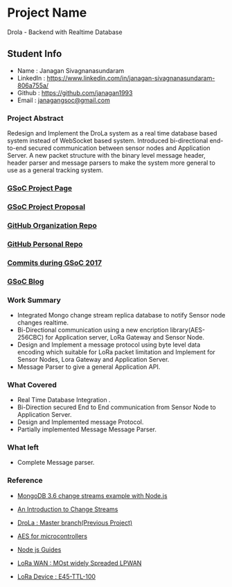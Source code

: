 # Project Name

Drola - Backend with Realtime Database

## Student Info

* Name		: Janagan Sivagnanasundaram
* LinkedIn	: https://www.linkedin.com/in/janagan-sivagnanasundaram-806a755a/
* Github  	 : https://github.com/janagan1993
* Email     	: janagangsoc@gmail.com

### Project Abstract

Redesign and Implement the DroLa system as a real time database based system instead of  WebSocket based system. Introduced bi-directional end-to-end secured communication between sensor nodes and Application Server. A new packet structure with the binary level message header, header parser and message parsers to make the system more general to use as a general tracking system.

### [GSoC Project Page](https://summerofcode.withgoogle.com/projects/#4693073825628160)

### [GSoC Project Proposal](https://storage.googleapis.com/summerofcode-prod.appspot.com/gsoc/core_project/doc/6649662954536960_1522148301_GSOC_2018-Proposal.pdf?Expires=1534334000&GoogleAccessId=summerofcode-prod%40appspot.gserviceaccount.com&Signature=OKFD9hJ3%2FWlvqHkNsN2ELMEwfiQreJhMNwFqBeMQuD2%2B1sBrVuBndXQW1xhgwD0EFbInhjjbPbMNfmb%2BOlLMAiGLGhOWnv6t0dmGuIWnSLiJl4hiy33px6Zq1XPMmrq6Pz5GRc8dS%2F3l181tFY0IPzWzjU4LSxBHjmgDsOCrOqVZvszAWGucvjis8InPAnBA%2FiMNmWeSuY7PRMInuC3WHLhzgr5mZrYWHjdMpntee2SaxNaGafDKtyylh2X2wovDAe2%2B3Emne0cP2yaxU336TPIFeMrJoqnTBzOJh5VUPG5q4SI0AcqtOn9eN%2F0ruTLtJxovUPuE%2B5WV%2ByLO9KBs9g%3D%3D)

### [GitHub Organization Repo](https://github.com/scorelab/drola/tree/general-develop)

### [GitHub Personal Repo](https://github.com/janagan1993/drola/tree/drola_generalized)

### [Commits during GSoC 2017](https://github.com/scorelab/drola/commits/general-develop)

<!--### [Project Demo Video](http://LinkToDemoVideo)-->

<!--### [Project Wiki](http://github.com)-->

### [GSoC Blog](https://letstartjana.blogspot.com/)

### Work Summary

* Integrated Mongo change stream replica database to notify Sensor node changes realtime.
* Bi-Directional communication using a new encription library(AES-256CBC) for Application server, LoRa Gateway and Sensor Node.
* Design and Implement a message protocol using byte level data encoding which suitable for LoRa packet limitation and Implement for Sensor Nodes, Lora Gateway and Application Server.
* Message Parser to give a general Application API.

### What Covered

* Real Time Database Integration .
* Bi-Direction secured End to End communication from Sensor Node to Application Server.
* Design and Implemented message Protocol.
* Partially implemented Message Message Parser.

### What left

* Complete Message parser.

### Reference

- [MongoDB 3.6 change streams example with Node.js](https://medium.com/@thakkaryash94/mongodb-3-6-change-streams-example-with-node-js-2b9a85652c50)
- [An Introduction to Change Streams](https://www.mongodb.com/blog/post/an-introduction-to-change-streams)

- [DroLa : Master branch(Previous Project) ](https://github.com/scorelab/drola)

- [AES for microcontrollers](https://github.com/spaniakos/AES)

- [Node js Guides](https://nodejs.org/en/docs/guides/)

- [LoRa WAN : MOst widely Spreaded LPWAN ](https://lora-alliance.org/about-lorawan)

- [LoRa Device : E45-TTL-100 ](https://quadmeup.com/wp-content/uploads/2017/09/E45-TTL-100_Datasheet_EN_v1.2.pdf)







